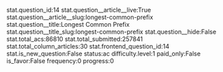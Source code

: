 stat.question_id:14
stat.question__article__live:True
stat.question__article__slug:longest-common-prefix
stat.question__title:Longest Common Prefix
stat.question__title_slug:longest-common-prefix
stat.question__hide:False
stat.total_acs:86810
stat.total_submitted:257841
stat.total_column_articles:30
stat.frontend_question_id:14
stat.is_new_question:False
status:ac
difficulty.level:1
paid_only:False
is_favor:False
frequency:0
progress:0
